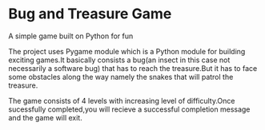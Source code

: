 # Bug and Treasure Game
A simple game built on Python for fun

The project uses Pygame module which is a Python module for building exciting games.It basically consists a 
bug(an insect in this case not necessarily a software bug) that has to reach the treasure.But it has to face 
some obstacles along the way namely the snakes that will patrol the treasure.

The game consists of 4 levels with increasing level of difficulty.Once sucessfully completed,you will recieve a 
successful completion message and the game will exit.
